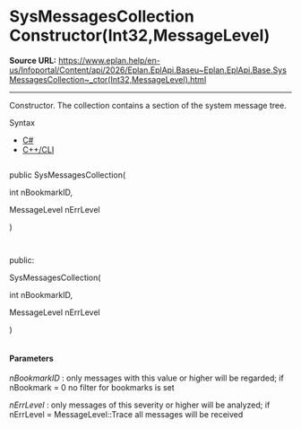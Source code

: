 # SysMessagesCollection Constructor(Int32,MessageLevel)

**Source URL:** https://www.eplan.help/en-us/Infoportal/Content/api/2026/Eplan.EplApi.Baseu~Eplan.EplApi.Base.SysMessagesCollection~_ctor(Int32,MessageLevel).html

---

Constructor. The collection contains a section of the system message tree.

Syntax

- [C#](#i-syntax-CS)
- [C++/CLI](#i-syntax-CPP2005)

```
```
public SysMessagesCollection( 

   int nBookmarkID,

   MessageLevel nErrLevel

)
```
```

```
```
public:

SysMessagesCollection( 

   int nBookmarkID,

   MessageLevel nErrLevel

)
```
```

#### Parameters

*nBookmarkID*
:   only messages with this value or higher will be regarded; if nBookmark = 0 no filter for bookmarks is set

*nErrLevel*
:   only messages of this severity or higher will be analyzed; if nErrLevel = MessageLevel::Trace all messages will be received
